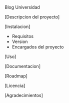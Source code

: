Blog Universidad

[Descripcion del proyecto]

[Instalacion]
- Requisitos
- Version
- Encargados del proyecto

[Uso]

[Documentacion]

[Roadmap]

[Licencia]

[Agradecimientos]
